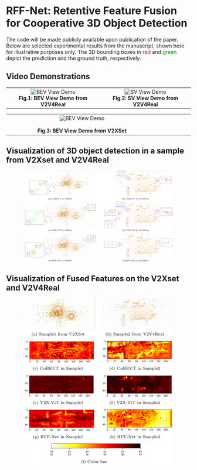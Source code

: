 # RFF-Net: Retentive Feature Fusion for Cooperative 3D Object Detection

The code will be made publicly available upon publication of the paper. Below are selected experimental results from the manuscript, shown here for illustrative purposes only.
The 3D bounding boxes in <span style="color:red;">red</span> and <span style="color:green;">green</span> depict the prediction and the ground truth, respectively.

## Video Demonstrations

<div align="center">
  <table>
    <tr>
      <td align="center">
        <img src="./images/v2v4real-bev-10m.gif" alt="BEV View Demo" style="max-width: 400px; max-height: 300px; width: auto; height: auto;">
        <br>
        <strong>Fig.1: BEV View Demo from V2V4Real</strong>
      </td>
      <td align="center">
        <img src="./images/v2v4real-sv-10m.gif" alt="SV View Demo" style="max-width: 400px; max-height: 300px; width: auto; height: auto;">
        <br>
        <strong>Fig.2: SV View Demo from V2V4Real</strong>
      </td>
    </tr>
  </table>
</div>

<div align="center">
  <table>
    <tr>
      <td align="center" style="width: 50%;">
        <div style="width: 400px; display: flex; justify-content: center;">
          <img src="./images/v2xset-bev-10m.gif" alt="BEV View Demo" style="max-width: 100%; height: auto;">
        </div>
        <br>
        <strong>Fig.3: BEV View Demo from V2XSet</strong>
      </td>
      <td align="center" style="width: 50%;">
        <div style="width: 400px; display: flex; justify-content: center;">
          <img src="./images/v2xset-sv-10m.gif" alt="SV View Demo" style="max-width: 100%; height: auto;">
        </div>
        <br>
        <strong>Fig.4: SV View Demo from  V2XSet</strong>
      </td>
    </tr>
  </table>
</div>

## Visualization of 3D object detection in a sample from V2Xset and V2V4Real

<div align="center">
  <img src="./videos/3d detection.png" alt="3D Detection Visualization" style="max-width: 80%; height: auto;">
  <br>
</div>

## Visualization of Fused Features on the V2Xset and V2V4Real

<div align="center">
  <img src="./videos/fused feature.png" alt="3D Detection Visualization" style="max-width: 80%; height: auto;">
  <br>
</div>




